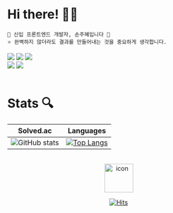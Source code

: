 # Hi there! 👋🏻

    🐣 신입 프론트엔드 개발자, 손주혜입니다 🐣
    ⭐️ 완벽하지 않더라도 결과를 만들어내는 것을 중요하게 생각합니다.
<div>   
  <img src="https://img.shields.io/badge/HTML5-E34F26?style=for-the-badge&logo=html5&logoColor=white"> 
  <img src="https://img.shields.io/badge/CSS-1572B6?style=for-the-badge&logo=css3&logoColor=white"> 
  <img src="https://img.shields.io/badge/JavaScript-F7DF1E?style=for-the-badge&logo=javascript&logoColor=black">
<br>
  <img src="https://shields.io/badge/TypeScript-3178C6?style=for-the-badge&logo=TypeScript&logoColor=FFF">
  <img src="https://img.shields.io/badge/React-61DAFB?style=for-the-badge&logo=react&logoColor=white">
</div>
<br>

# Stats 🔍
<div align="center">

|                                                       Solved.ac                                                        |                                                             Languages                                                              |
| :--------------------------------------------------------------------------------------------------------------------: | :--------------------------------------------------------------------------------------------------------------------------------: |
| ![GitHub stats](https://github-readme-stats.vercel.app/api?username=joohyeson&show_icons=true&theme="default") | [![Top Langs](https://github-readme-stats.vercel.app/api/top-langs/?username=joohyeson&layout=compact)](https://github.com/joohyeson/github-readme-stats) |
</div>
<br>
<div align="center">

<img src="https://techstack-generator.vercel.app/github-icon.svg" alt="icon" width="65" height="65" />


[![Hits](https://hits.seeyoufarm.com/api/count/incr/badge.svg?url=https%3A%2F%2Fgithub.com%2Fjoohyeson&count_bg=%2322CC88&title_bg=%23FFFFFF&icon=&icon_color=%23E7E7E7&title=%F0%9F%90%A3&edge_flat=false)](https://hits.seeyoufarm.com)

</div>
